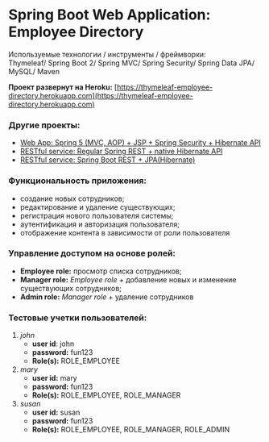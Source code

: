 Spring Boot Web Application: Employee Directory
====================================================================

Используемые технологии / инструменты / фреймворки:\
Thymeleaf/ Spring Boot 2/ Spring MVC/ Spring Security/ Spring Data JPA/ MySQL/ Maven

**Проект развернут на Heroku:** [https://thymeleaf-employee-directory.herokuapp.com](https://thymeleaf-employee-directory.herokuapp.com)

### Другие проекты:
- [Web App: Spring 5 (MVC, AOP) + JSP + Spring Security + Hibernate API](https://github.com/BelousAI/spring-web-crm-demo)
- [RESTful service: Regular Spring REST + native Hibernate API](https://github.com/BelousAI/spring-crm-rest)
- [RESTful service: Spring Boot REST + JPA(Hibernate)](https://github.com/BelousAI/employee-directory-rest-service)

### Функциональность приложения:
- создание новых сотрудников;
- редактирование и удаление существующих;
- регистрация нового пользователя системы;
- аутентификация и авторизация пользователя;
- отображение контента в зависимости от роли пользователя

### Управление доступом на основе ролей:
- **Employee role:** просмотр списка сотрудников;
- **Manager role:** *Employee role* + добавление новых и изменение существующих сотрудников;
- **Admin role:** *Manager role* + удаление сотрудников

### Тестовые учетки пользователей:
1. *john*
   - **user id**: john
   - **password:** fun123
   - **Role(s):** ROLE_EMPLOYEE
2. *mary*
   - **user id:** mary
   - **password:** fun123
   - **Role(s):** ROLE_EMPLOYEE, ROLE_MANAGER
3. *susan*
   - **user id:** susan
   - **password:** fun123
   - **Role(s):** ROLE_EMPLOYEE, ROLE_MANAGER, ROLE_ADMIN